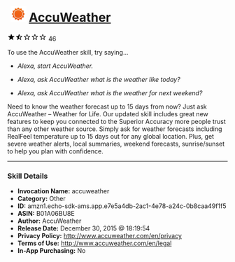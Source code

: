 # &nbsp;<img src="skill_icon" alt="AccuWeather icon" width="36"> [AccuWeather](http://alexa.amazon.com/#skills/amzn1.echo-sdk-ams.app.e7e5a4db-2ac1-4e78-a24c-0b8caa49f1f5)
![1.3 stars](../../images/ic_star_black_18dp_1x.png)![1.3 stars](../../images/ic_star_half_black_18dp_1x.png)![1.3 stars](../../images/ic_star_border_black_18dp_1x.png)![1.3 stars](../../images/ic_star_border_black_18dp_1x.png)![1.3 stars](../../images/ic_star_border_black_18dp_1x.png) 46

To use the AccuWeather skill, try saying...

* *Alexa, start AccuWeather.*

* *Alexa, ask AccuWeather what is the weather like today?*

* *Alexa, ask AccuWeather what is the weather for next weekend?*

Need to know the weather forecast up to 15 days from now? Just ask AccuWeather – Weather for Life. Our updated skill includes great new features to keep you connected to the Superior Accuracy more people trust than any other weather source. Simply ask for weather forecasts including RealFeel temperature up to 15 days out for any global location. Plus, get severe weather alerts, local summaries, weekend forecasts, sunrise/sunset to help you plan with confidence.

***

### Skill Details

* **Invocation Name:** accuweather
* **Category:** Other
* **ID:** amzn1.echo-sdk-ams.app.e7e5a4db-2ac1-4e78-a24c-0b8caa49f1f5
* **ASIN:** B01A06BU8E
* **Author:** AccuWeather
* **Release Date:** December 30, 2015 @ 18:19:54
* **Privacy Policy:** http://www.accuweather.com/en/privacy
* **Terms of Use:** http://www.accuweather.com/en/legal
* **In-App Purchasing:** No
